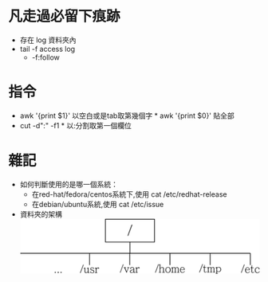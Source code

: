 # 凡走過必留下痕跡
* 存在 log 資料夾內
* tail -f access log
     * -f:follow

# 指令
* awk '{print $1}' 以空白或是tab取第幾個字
      * awk '{print $0}' 貼全部
* cut -d":" -f1
      * 以:分割取第一個欄位

# 雜記
* 如何判斷使用的是哪一個系統：
    * 在red-hat/fedora/centos系統下,使用 cat /etc/redhat-release
    * 在debian/ubuntu系統,使用 cat /etc/issue
* 資料夾的架構
![image](https://github.com/peter8995/Linux-Class/blob/108-2/media/Linux.png)

